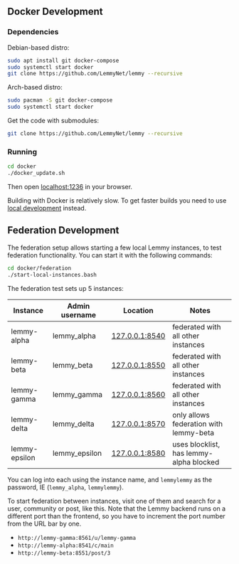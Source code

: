 ## Docker Development

### Dependencies

Debian-based distro:

```bash
sudo apt install git docker-compose
sudo systemctl start docker
git clone https://github.com/LemmyNet/lemmy --recursive
```

Arch-based distro:

```bash
sudo pacman -S git docker-compose
sudo systemctl start docker
```

Get the code with submodules:

```bash
git clone https://github.com/LemmyNet/lemmy --recursive
```

### Running

```bash
cd docker
./docker_update.sh
```

Then open [localhost:1236](http://localhost:1236) in your browser.

Building with Docker is relatively slow. To get faster builds you need to use [local development](02-local-development.md) instead.

## Federation Development

The federation setup allows starting a few local Lemmy instances, to test federation functionality. You can start it with the following commands:

```bash
cd docker/federation
./start-local-instances.bash
```

The federation test sets up 5 instances:

| Instance      | Admin username | Location                                | Notes                                   |
| ------------- | -------------- | --------------------------------------- | --------------------------------------- |
| lemmy-alpha   | lemmy_alpha    | [127.0.0.1:8540](http://127.0.0.1:8540) | federated with all other instances      |
| lemmy-beta    | lemmy_beta     | [127.0.0.1:8550](http://127.0.0.1:8550) | federated with all other instances      |
| lemmy-gamma   | lemmy_gamma    | [127.0.0.1:8560](http://127.0.0.1:8560) | federated with all other instances      |
| lemmy-delta   | lemmy_delta    | [127.0.0.1:8570](http://127.0.0.1:8570) | only allows federation with lemmy-beta  |
| lemmy-epsilon | lemmy_epsilon  | [127.0.0.1:8580](http://127.0.0.1:8580) | uses blocklist, has lemmy-alpha blocked |

You can log into each using the instance name, and `lemmylemmy` as the password, IE (`lemmy_alpha`, `lemmylemmy`).

To start federation between instances, visit one of them and search for a user, community or post, like this. Note that
the Lemmy backend runs on a different port than the frontend, so you have to increment the port number from
the URL bar by one.

- `http://lemmy-gamma:8561/u/lemmy-gamma`
- `http://lemmy-alpha:8541/c/main`
- `http://lemmy-beta:8551/post/3`

